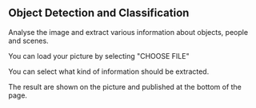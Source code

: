 ## Object Detection and Classification

Analyse the image and extract various information about objects, people and scenes.

You can load your picture by  selecting "CHOOSE FILE"

You can select what kind of information should be extracted. 

The result are shown on the picture and published at the bottom of the page.